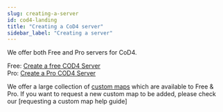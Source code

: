 ```yaml
---
slug: creating-a-server
id: cod4-landing
title: "Creating a CoD4 server"
sidebar_label: "Creating a server"
---
```


We offer both Free and Pro servers for CoD4.

Free: [Create a free COD4 Server](https://fshost.me/free/cod4)  
Pro: [Create a Pro COD4 Server](https://fshost.me/pro/pricing/cod4)

We offer a large collection of [custom maps](https://dl.fsho.st/cod4/usermaps/) which are available to Free & Pro. If you want to request a new custom map to be added, please check our [requesting a custom map help guide]
